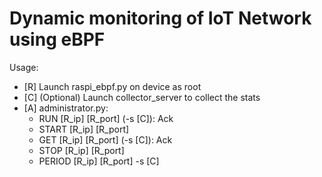 # Dynamic monitoring of IoT Network using eBPF

Usage:
- [R] Launch raspi_ebpf.py on device as root
- [C] (Optional) Launch collector_server to collect the stats
- [A] administrator.py:
    - RUN [R_ip] [R_port] (-s [C]): Ack
    - START [R_ip] [R_port]
    - GET [R_ip] [R_port] (-s [C]): Ack
    - STOP [R_ip] [R_port]
    - PERIOD [R_ip] [R_port] -s [C]
